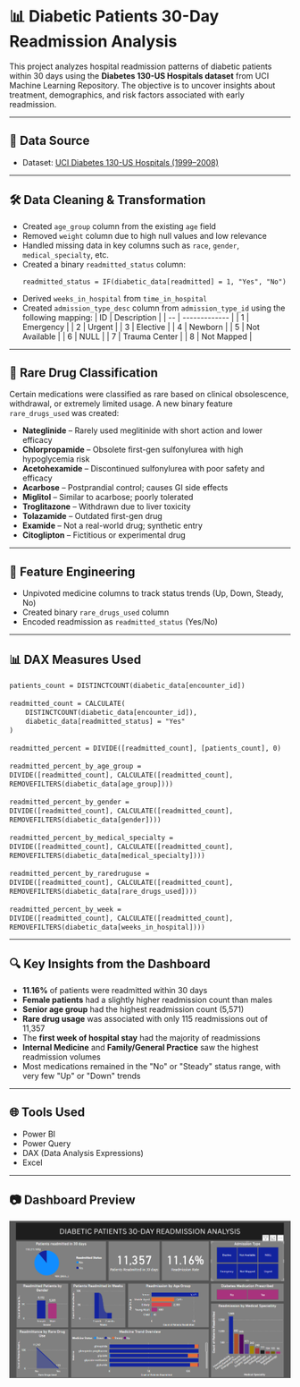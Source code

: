 
# 📊 Diabetic Patients 30-Day Readmission Analysis

This project analyzes hospital readmission patterns of diabetic patients within 30 days using the **Diabetes 130-US Hospitals dataset** from UCI Machine Learning Repository. The objective is to uncover insights about treatment, demographics, and risk factors associated with early readmission.

---

## 📂 Data Source

- Dataset: [UCI Diabetes 130-US Hospitals (1999–2008)](http://archive.ics.uci.edu/dataset/296/diabetes+130-us+hospitals+for+years+1999-2008)

---

## 🛠️ Data Cleaning & Transformation

- Created `age_group` column from the existing `age` field
- Removed `weight` column due to high null values and low relevance
- Handled missing data in key columns such as `race`, `gender`, `medical_specialty`, etc.
- Created a binary `readmitted_status` column:
  ```dax
  readmitted_status = IF(diabetic_data[readmitted] = 1, "Yes", "No")
  ```
- Derived `weeks_in_hospital` from `time_in_hospital`
- Created `admission_type_desc` column from `admission_type_id` using the following mapping:
  | ID | Description   |
  | -- | ------------- |
  | 1  | Emergency     |
  | 2  | Urgent        |
  | 3  | Elective      |
  | 4  | Newborn       |
  | 5  | Not Available |
  | 6  | NULL          |
  | 7  | Trauma Center |
  | 8  | Not Mapped    |

---

## 💊 Rare Drug Classification

Certain medications were classified as rare based on clinical obsolescence, withdrawal, or extremely limited usage. A new binary feature `rare_drugs_used` was created:

- **Nateglinide** – Rarely used meglitinide with short action and lower efficacy
- **Chlorpropamide** – Obsolete first-gen sulfonylurea with high hypoglycemia risk
- **Acetohexamide** – Discontinued sulfonylurea with poor safety and efficacy
- **Acarbose** – Postprandial control; causes GI side effects
- **Miglitol** – Similar to acarbose; poorly tolerated
- **Troglitazone** – Withdrawn due to liver toxicity
- **Tolazamide** – Outdated first-gen drug
- **Examide** – Not a real-world drug; synthetic entry
- **Citoglipton** – Fictitious or experimental drug

---

## 🔄 Feature Engineering

- Unpivoted medicine columns to track status trends (Up, Down, Steady, No)
- Created binary `rare_drugs_used` column
- Encoded readmission as `readmitted_status` (Yes/No)

---

## 📊 DAX Measures Used

```dax
patients_count = DISTINCTCOUNT(diabetic_data[encounter_id])

readmitted_count = CALCULATE(
    DISTINCTCOUNT(diabetic_data[encounter_id]),
    diabetic_data[readmitted_status] = "Yes"
)

readmitted_percent = DIVIDE([readmitted_count], [patients_count], 0)

readmitted_percent_by_age_group =
DIVIDE([readmitted_count], CALCULATE([readmitted_count], REMOVEFILTERS(diabetic_data[age_group])))

readmitted_percent_by_gender =
DIVIDE([readmitted_count], CALCULATE([readmitted_count], REMOVEFILTERS(diabetic_data[gender])))

readmitted_percent_by_medical_specialty =
DIVIDE([readmitted_count], CALCULATE([readmitted_count], REMOVEFILTERS(diabetic_data[medical_specialty])))

readmitted_percent_by_raredruguse =
DIVIDE([readmitted_count], CALCULATE([readmitted_count], REMOVEFILTERS(diabetic_data[rare_drugs_used])))

readmitted_percent_by_week =
DIVIDE([readmitted_count], CALCULATE([readmitted_count], REMOVEFILTERS(diabetic_data[weeks_in_hospital])))
```

---

## 🔍 Key Insights from the Dashboard

- **11.16%** of patients were readmitted within 30 days
- **Female patients** had a slightly higher readmission count than males
- **Senior age group** had the highest readmission count (5,571)
- **Rare drug usage** was associated with only 115 readmissions out of 11,357
- The **first week of hospital stay** had the majority of readmissions
- **Internal Medicine** and **Family/General Practice** saw the highest readmission volumes
- Most medications remained in the "No" or "Steady" status range, with very few "Up" or "Down" trends

---

## 🌐 Tools Used

- Power BI
- Power Query
- DAX (Data Analysis Expressions)
- Excel

---

## 📷 Dashboard Preview

![Dashboard](Images/dashboard.png)

